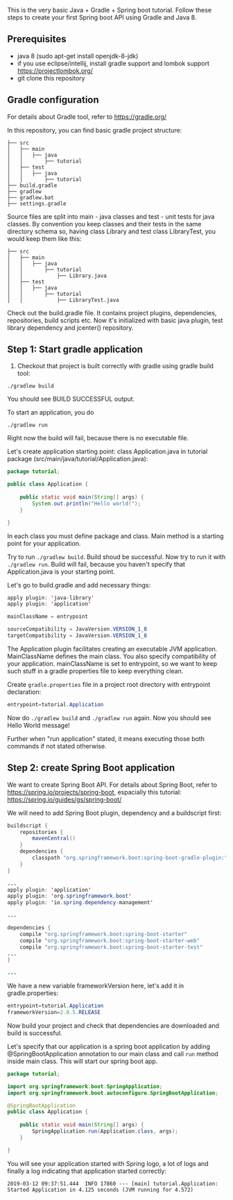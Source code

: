 This is the very basic Java + Gradle + Spring boot tutorial.
Follow these steps to create your first Spring boot API using Gradle and Java 8.

<h2> Prerequisites </h2>

* java 8 (sudo apt-get install openjdk-8-jdk)
* if you use eclipse/intellij, install gradle support and lombok support https://projectlombok.org/
* git clone this repository

<h2> Gradle configuration </h2>

For details about Gradle tool, refer to https://gradle.org/

In this repository, you can find basic gradle project structure:

```
├── src
│   ├── main
│   │   ├── java
│   │       ├── tutorial
│   ├── test
│   │   ├── java
│   │       ├── tutorial
├── build.gradle
├── gradlew
├── gradlew.bat
├── settings.gradle
```

Source files are split into main - java classes and test - unit tests for java classes. By convention you keep classes and their tests in the same directory schema so, having class Library and test class LibraryTest, you would keep them like this:

```
├── src
│   ├── main
│   │   ├── java
│   │       ├── tutorial
│   │           ├── Library.java
│   ├── test
│   │   ├── java
│   │       ├── tutorial
│   │           ├── LibraryTest.java
```

Check out the build.gradle file. It contains project plugins, dependencies, repositories, build scripts etc. Now it's initialized with basic java plugin, test library dependency and jcenter() repository.

<h2> Step 1: Start gradle application </h2>

1. Checkout that project is built correctly with gradle using gradle build tool:

```
./gradlew build
```

You should see BUILD SUCCESSFUL output.

To start an application, you do

```
./gradlew run
```

Right now the build will fail, because there is no executable file.

Let's create application starting point: class Application.java in tutorial package (src/main/java/tutorial/Application.java):

```java
package tutorial;

public class Application {
	
	public static void main(String[] args) {
		System.out.println("Hello world!");
	}

}
```

In each class you must define package and class. Main method is a starting point for your application.

Try to run `./gradlew build`. Build shoud be successful. Now try to run it with `./gradlew run`. Build will fail, because you haven't specify that Application.java is your starting point.

Let's go to build.gradle and add necessary things:

```java
apply plugin: 'java-library'
apply plugin: 'application'

mainClassName = entrypoint

sourceCompatibility = JavaVersion.VERSION_1_8
targetCompatibility = JavaVersion.VERSION_1_8
```

The Application plugin facilitates creating an executable JVM application.  MainClassName defines the main class. You also specify compatibility of your application. mainClassName is set to entrypoint, so we want to keep such stuff in a gradle properties file to keep everything clean.

Create `gradle.properties` file in a project root directory with entrypoint declaration:

```java
entrypoint=tutorial.Application
```

Now do `./gradlew build` and `./gradlew run` again. Now you should see Hello World message!

Further when "run application" stated, it means executing those both commands if not stated otherwise.

<h2> Step 2: create Spring Boot application </h2>

We want to create Spring Boot API. For details about Spring Boot, refer to https://spring.io/projects/spring-boot, espacially this tutorial: https://spring.io/guides/gs/spring-boot/

We will need to add Spring Boot plugin, dependency and a buildscript first:

```java
buildscript {
    repositories {
        mavenCentral()
    }
    dependencies {
        classpath "org.springframework.boot:spring-boot-gradle-plugin:" + frameworkVersion
    }
}

...
apply plugin: 'application'
apply plugin: 'org.springframework.boot'
apply plugin: 'io.spring.dependency-management'

...

dependencies {
	compile "org.springframework.boot:spring-boot-starter"
	compile "org.springframework.boot:spring-boot-starter-web"
	compile "org.springframework.boot:spring-boot-starter-test"
...
}

...
```
We have a new variable frameworkVersion here, let's add it in gradle.properties:

```java
entrypoint=tutorial.Application
frameworkVersion=2.0.5.RELEASE
```

Now build your project and check that dependencies are downloaded and build is successful.

Let's specify that our application is a spring boot application by adding @SpringBootApplication annotation to our main class and call `run` method inside main class. This will start our spring boot app.

```java
package tutorial;

import org.springframework.boot.SpringApplication;
import org.springframework.boot.autoconfigure.SpringBootApplication;

@SpringBootApplication
public class Application {
	
	public static void main(String[] args) {
		SpringApplication.run(Application.class, args);
	}

}
```

You will see your application started with Spring logo, a lot of logs and finally a log indicating that application started correctly:

```
2019-03-12 09:37:51.444  INFO 17860 --- [main] tutorial.Application: Started Application in 4.125 seconds (JVM running for 4.572)
```
